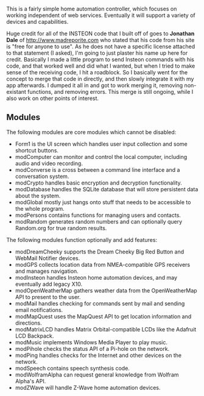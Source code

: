 This is a fairly simple home automation controller, which focuses on working independent of web services. Eventually it will support a variety of devices and capabilities.

Huge credit for all of the INSTEON code that I built off of goes to **Jonathan Dale** of http://www.madreporite.com who stated that his code from his site is "free for anyone to use". As he does not have a specific license attached to that statement (I asked), I'm going to just plaster his name up here for credit. Basically I made a little program to send Insteon commands with his code, and that worked well and did what I wanted, but when I tried to make sense of the receiving code, I hit a roadblock. So I basically went for the concept to merge that code in directly, and then slowly integrate it with my app afterwards. I dumped it all in and got to work merging it, removing non-existant functions, and removing errors. This merge is still ongoing, while I also work on other points of interest.

## Modules ##

The following modules are core modules which cannot be disabled:
* Form1 is the UI screen which handles user input collection and some shortcut buttons.
* modComputer can monitor and control the local computer, including audio and video recording.
* modConverse is a cross between a command line interface and a conversation system.
* modCrypto handles basic encryption and decryption functionality.
* modDatabase handles the SQLite database that will store persistent data about the system.
* modGlobal mostly just hangs onto stuff that needs to be accessible to the whole program.
* modPersons contains functions for managing users and contacts.
* modRandom generates random numbers and can optionally query Random.org for true random results.

The following modules function optionally and add features:
* modDreamCheeky supports the Dream Cheeky Big Red Button and WebMail Notifier devices.
* modGPS collects location data from NMEA-compatible GPS receivers and manages navigation.
* modInsteon handles Insteon home automation devices, and may eventually add legacy X10.
* modOpenWeatherMap gathers weather data from the OpenWeatherMap API to present to the user.
* modMail handles checking for commands sent by mail and sending email notifications.
* modMapQuest uses the MapQuest API to get location information and directions.
* modMatrixLCD handles Matrix Orbital-compatible LCDs like the Adafruit LCD Backpack.
* modMusic implements Windows Media Player to play music.
* modPihole checks the status API of a Pi-hole on the network.
* modPing handles checks for the Internet and other devices on the network.
* modSpeech contains speech synthesis code.
* modWolframAlpha can request general knowledge from Wolfram Alpha's API.
* modZWave will handle Z-Wave home automation devices.